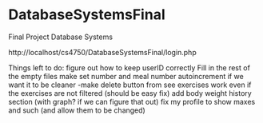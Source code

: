 # DatabaseSystemsFinal
Final Project Database Systems


http://localhost/cs4750/DatabaseSystemsFinal/login.php

Things left to do:
figure out how to keep userID correctly 
Fill in the rest of the empty files
make set number and meal number autoincrement if we want it to be cleaner
-make delete button from see exercises work even if the exercises are not filtered (should be easy fix)
add body weight history section (with graph? if we can figure that out)
fix my profile to show maxes and such (and allow them to be changed)
